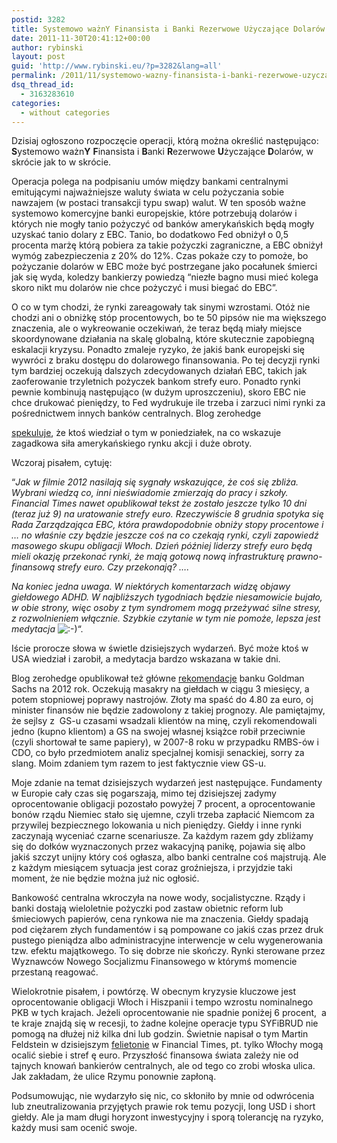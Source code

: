 ```yaml
---
postid: 3282
title: Systemowo ważnY Finansista i Banki Rezerwowe Użyczające Dolarów
date: 2011-11-30T20:41:12+00:00
author: rybinski
layout: post
guid: 'http://www.rybinski.eu/?p=3282&lang=all'
permalink: /2011/11/systemowo-wazny-finansista-i-banki-rezerwowe-uzyczajace-dolarow/
dsq_thread_id:
  - 3163283610
categories:
  - without categories
---
```

Dzisiaj ogłoszono rozpoczęcie operacji, którą można określić następująco: **S**ystemowo ważn**Y** **F**inansista i **B**anki **R**ezerwowe **U**życzające **D**olarów, w skrócie jak to w skrócie.

Operacja polega na podpisaniu umów między bankami centralnymi emitującymi najważniejsze waluty świata w celu pożyczania sobie nawzajem (w postaci transakcji typu swap) walut. W ten sposób ważne systemowo komercyjne banki europejskie, które potrzebują dolarów i których nie mogły tanio pożyczyć od banków amerykańskich będą mogły uzyskać tanio dolary z EBC. Tanio, bo dodatkowo Fed obniżył o 0,5 procenta marżę którą pobiera za takie pożyczki zagraniczne, a EBC obniżył wymóg zabezpieczenia z 20% do 12%. Czas pokaże czy to pomoże, bo pożyczanie dolarów w EBC może być postrzegane jako pocałunek śmierci jak się wyda, koledzy bankierzy powiedzą “niezłe bagno musi mieć kolega skoro nikt mu dolarów nie chce pożyczyć i musi biegać do EBC”.

<!--more-->O co w tym chodzi, że rynki zareagowały tak sinymi wzrostami. Otóż nie chodzi ani o obniżkę stóp procentowych, bo te 50 pipsów nie ma większego znaczenia, ale o wykreowanie oczekiwań, że teraz będą miały miejsce skoordynowane działania na skalę globalną, które skutecznie zapobiegną eskalacji kryzysu. Ponadto zmaleje ryzyko, że jakiś bank europejski się wywróci z braku dostępu do dolarowego finansowania. Po tej decyzji rynki tym bardziej oczekują dalszych zdecydowanych działań EBC, takich jak zaoferowanie trzyletnich pożyczek bankom strefy euro. Ponadto rynki pewnie kombinują następująco (w dużym uproszczeniu), skoro EBC nie chce drukować pieniędzy, to Fed wydrukuje ile trzeba i zarzuci nimi rynki za pośrednictwem innych banków centralnych. Blog zerohedge 

[spekuluje](http://www.zerohedge.com/news/did-fed-leak-european-bailout-decision-monday-morning-visual-exhibit), że ktoś wiedział o tym w poniedziałek, na co wskazuje zagadkowa siła amerykańskiego rynku akcji i duże obroty.

Wczoraj pisałem, cytuję:

“_Jak w filmie 2012 nasilają się sygnały wskazujące, że coś się zbliża. Wybrani wiedzą co, inni nieświadomie zmierzają do pracy i szkoły. Financial Times nawet opublikował tekst że zostało jeszcze tylko 10 dni (teraz już 9) na uratowanie strefy euro. Rzeczywiście 8 grudnia spotyka się Rada Zarządzająca EBC, która prawdopodobnie obniży stopy procentowe i … no właśnie czy będzie jeszcze coś na co czekają rynki, czyli zapowiedź masowego skupu obligacji Włoch. Dzień później liderzy strefy euro będą mieli okazję przekonać rynki, że mają gotową nową infrastrukturę prawno-finansową strefy euro. Czy przekonają? …._

_Na koniec jedna uwaga. W niektórych komentarzach widzę objawy giełdowego ADHD. W najbliższych tygodniach będzie niesamowicie bujało, w obie strony, więc osoby z tym syndromem mogą przeżywać silne stresy, z rozwolnieniem włącznie. Szybkie czytanie w tym nie pomoże, lepsza jest medytacja_ ![:-)](../wp-includes/images/smilies/icon_smile.gif)“.

Iście prorocze słowa w świetle dzisiejszych wydarzeń. Być może ktoś w USA wiedział i zarobił, a medytacja bardzo wskazana w takie dni.

Blog zerohedge opublikował też główne [rekomendacje](http://www.zerohedge.com/news/goldman-turns-bearish-squid-releases-top-trades-2012-and-its-not-pretty) banku Goldman Sachs na 2012 rok. Oczekują masakry na giełdach w ciągu 3 miesięcy, a potem stopniowej poprawy nastrojów. Złoty ma spaść do 4.80 za euro, oj minister finansów nie będzie zadowolony z takiej prognozy. Ale pamiętajmy, że sejlsy z  GS-u czasami wsadzali klientów na minę, czyli rekomendowali jedno (kupno klientom) a GS na swojej własnej książce robił przeciwnie (czyli shortował te same papiery), w 2007-8 roku w przypadku RMBS-ów i CDO, co było przedmiotem analiz specjalnej komisji senackiej, sorry za slang. Moim zdaniem tym razem to jest faktycznie view GS-u.

Moje zdanie na temat dzisiejszych wydarzeń jest następujące. Fundamenty w Europie cały czas się pogarszają, mimo tej dzisiejszej zadymy oprocentowanie obligacji pozostało powyżej 7 procent, a oprocentowanie bonów rządu Niemiec stało się ujemne, czyli trzeba zapłacić Niemcom za przywilej bezpiecznego lokowania u nich pieniędzy. Giełdy i inne rynki zaczynają wyceniać czarne scenariusze. Za każdym razem gdy zbliżamy się do dołków wyznaczonych przez wakacyjną panikę, pojawia się albo jakiś szczyt unijny który coś ogłasza, albo banki centralne coś majstrują. Ale z każdym miesiącem sytuacja jest coraz groźniejsza, i przyjdzie taki moment, że nie będzie można już nic ogłosić.

Bankowość centralna wkroczyła na nowe wody, socjalistyczne. Rządy i banki dostają wieloletnie pożyczki pod zastaw obietnic reform lub śmieciowych papierów, cena rynkowa nie ma znaczenia. Giełdy spadają pod ciężarem złych fundamentów i są pompowane co jakiś czas przez druk pustego pieniądza albo administracyjne interwencje w celu wygenerowania tzw. efektu majątkowego. To się dobrze nie skończy. Rynki sterowane przez Wyznawców Nowego Socjalizmu Finansowego w którymś momencie przestaną reagować.

Wielokrotnie pisałem, i powtórzę. W obecnym kryzysie kluczowe jest oprocentowanie obligacji Włoch i Hiszpanii i tempo wzrostu nominalnego PKB w tych krajach. Jeżeli oprocentowanie nie spadnie poniżej 6 procent,  a te kraje znajdą się w recesji, to żadne kolejne operacje typu SYFiBRUD nie pomogą na dłużej niż kilka dni lub godzin. Świetnie napisał o tym Martin Feldstein w dzisiejszym [felietonie](http://blogs.ft.com/the-a-list/2011/11/30/only-italy-can-save-the-euro/) w Financial Times, pt. tylko Włochy mogą ocalić siebie i stref ę euro. Przyszłość finansowa świata zależy nie od tajnych knowań bankierów centralnych, ale od tego co zrobi włoska ulica. Jak zakładam, że ulice Rzymu ponownie zapłoną.

Podsumowując, nie wydarzyło się nic, co skłoniło by mnie od odwrócenia lub zneutralizowania przyjętych prawie rok temu pozycji, long USD i short giełdy. Ale ja mam długi horyzont inwestycyjny i sporą tolerancję na ryzyko, każdy musi sam ocenić swoje.
